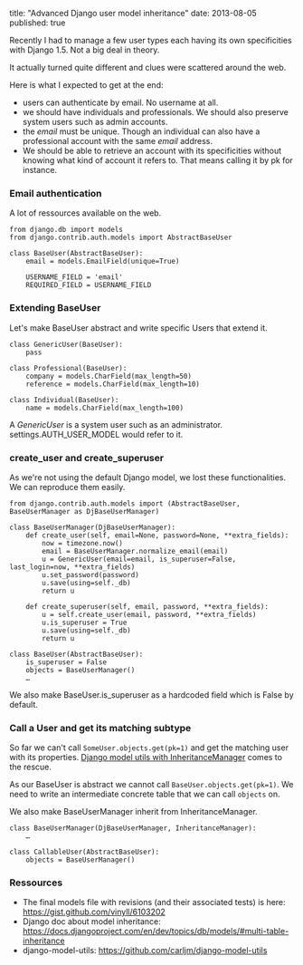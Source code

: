 title: "Advanced Django user model inheritance"
date: 2013-08-05
published: true

Recently I had to manage a few user types each having its own specificities with
Django 1.5.
Not a big deal in theory.

It actually turned quite different and clues were scattered around the web.

Here is what I expected to get at the end:

- users can authenticate by email. No username at all.
- we should have individuals and professionals. We should also preserve system
users such as admin accounts.
- the _email_ must be unique. Though an individual can also have a professional
account with the same _email_ address.
- We should be able to retrieve an account with its specificities without
knowing what kind of account it refers to. That means calling it by pk
for instance.


### Email authentication

A lot of ressources available on the web.

    from django.db import models
    from django.contrib.auth.models import AbstractBaseUser

    class BaseUser(AbstractBaseUser):
        email = models.EmailField(unique=True)

        USERNAME_FIELD = 'email'
        REQUIRED_FIELD = USERNAME_FIELD


### Extending BaseUser

Let's make BaseUser abstract and write specific Users that extend it.

    class GenericUser(BaseUser):
        pass

    class Professional(BaseUser):
        company = models.CharField(max_length=50)
        reference = models.CharField(max_length=10)

    class Individual(BaseUser):
        name = models.CharField(max_length=100)

A _GenericUser_ is a system user such as an administrator.
settings.AUTH_USER_MODEL would refer to it.

### create\_user and create\_superuser

As we're not using the default Django model, we lost these functionalities.
We can reproduce them easily.


    from django.contrib.auth.models import (AbstractBaseUser, BaseUserManager as DjBaseUserManager)

    class BaseUserManager(DjBaseUserManager):
        def create_user(self, email=None, password=None, **extra_fields):
            now = timezone.now()
            email = BaseUserManager.normalize_email(email)
            u = GenericUser(email=email, is_superuser=False, last_login=now, **extra_fields)
            u.set_password(password)
            u.save(using=self._db)
            return u

        def create_superuser(self, email, password, **extra_fields):
            u = self.create_user(email, password, **extra_fields)
            u.is_superuser = True
            u.save(using=self._db)
            return u

    class BaseUser(AbstractBaseUser):
        is_superuser = False
        objects = BaseUserManager()
        …

We also make BaseUser.is_superuser as a hardcoded field which is False
by default.


### Call a User and get its matching subtype

So far we can't call `SomeUser.objects.get(pk=1)` and get the matching user with
its properties.
[Django model utils with InheritanceManager](https://github.com/carljm/django-model-utils#inheritancemanager)
comes to the rescue.

As our BaseUser is abstract we cannot call `BaseUser.objects.get(pk=1)`.
We need to write an intermediate concrete table that we can call `objects` on.

We also make BaseUserManager inherit from InheritanceManager.

    class BaseUserManager(DjBaseUserManager, InheritanceManager):
        …

    class CallableUser(AbstractBaseUser):
        objects = BaseUserManager()


### Ressources

- The final models file with revisions (and their associated tests) is here:
https://gist.github.com/vinyll/6103202
- Django doc about model inheritance:
https://docs.djangoproject.com/en/dev/topics/db/models/#multi-table-inheritance
- django-model-utils: https://github.com/carljm/django-model-utils
